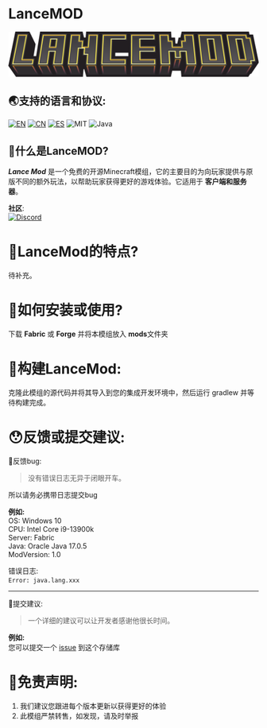# LanceMOD

![LOGO](./img/icon.png)

## 🌏支持的语言和协议:  
[![EN](https://img.shields.io/badge/English-Click-blue)](../README.md)
[![CN](https://img.shields.io/badge/简体中文-Click-blue)](./README.zh-cn.md)
[![ES](https://img.shields.io/badge/Español-Click-blue)](./README.es-es.md)
![MIT](https://img.shields.io/badge/License-MIT-green)
![Java](https://img.shields.io/badge/Java-100%25-orange)

## 🤔什么是LanceMOD?  
**_Lance Mod_** 是一个免费的开源Minecraft模组，它的主要目的为向玩家提供与原版不同的额外玩法，以帮助玩家获得更好的游戏体验。它适用于 **客户端和服务器**。  

**社区**:  
[![Discord](https://img.shields.io/badge/Discord-Click-purple)](https://discord.gg/3mDtaRUyqf)

# 🧐LanceMod的特点?  
待补充。

# 🧐如何安装或使用?  
下载 **Fabric** 或 **Forge** 并将本模组放入 **mods**文件夹  

# 🔨构建LanceMod:  
克隆此模组的源代码并将其导入到您的集成开发环境中，然后运行 gradlew 并等待构建完成。

# 😯反馈或提交建议:  
🐛反馈bug:  
 > 没有错误日志无异于闭眼开车。

所以请务必携带日志提交bug  

**例如:**  
OS: Windows 10  
CPU: Intel Core i9-13900k  
Server: Fabric  
Java: Oracle Java 17.0.5  
ModVersion: 1.0

错误日志:  
```Error: java.lang.xxx```

---
📌提交建议:  
> 一个详细的建议可以让开发者感谢他很长时间。

**例如:**  
您可以提交一个 [issue](https://github.com/LNGS-Horse/LanceMod/issues) 到这个存储库

# 📝免责声明:  
1. 我们建议您跟进每个版本更新以获得更好的体验  
2. 此模组严禁转售，如发现，请及时举报
